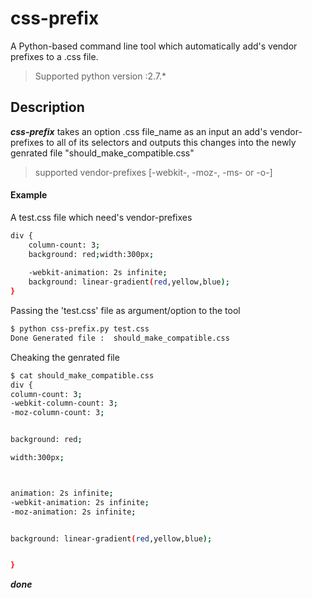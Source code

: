 # css-prefix
A Python-based command line tool which automatically add's vendor prefixes to a .css file.
>Supported python version :2.7.*
## Description 
***css-prefix*** takes an option .css file_name as an input an add's vendor-prefixes to all of its selectors and outputs this changes into the newly genrated file "should_make_compatible.css"

>supported vendor-prefixes [-webkit-, -moz-, -ms- or -o-]
#### Example
A test.css file which need's vendor-prefixes
```sh
div {
	column-count: 3;
	background: red;width:300px;
	
	-webkit-animation: 2s infinite;
	background: linear-gradient(red,yellow,blue);
}
```
Passing the 'test.css' file as argument/option to the tool
```sh
$ python css-prefix.py test.css
Done Generated file :  should_make_compatible.css
```

Cheaking the genrated file 
```sh
$ cat should_make_compatible.css
div {
column-count: 3;
-webkit-column-count: 3;
-moz-column-count: 3;


background: red;

width:300px;



animation: 2s infinite;
-webkit-animation: 2s infinite;
-moz-animation: 2s infinite;


background: linear-gradient(red,yellow,blue);


}
```
***done***
